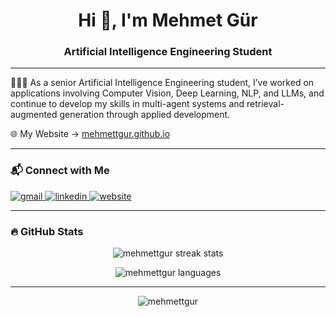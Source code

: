 <h1 align="center">Hi 👋, I'm Mehmet Gür</h1>
<h3 align="center">Artificial Intelligence Engineering Student</h3>

---

👨🏻‍💻 As a senior Artificial Intelligence Engineering student, I’ve worked on applications involving Computer Vision, Deep Learning, NLP, and LLMs, and continue to develop my skills in multi-agent systems and retrieval-augmented generation through applied development.

🌐 My Website → [mehmettgur.github.io](https://mehmettgur.github.io)

---

### 📬 Connect with Me

<p align="left">
  <a href="mailto:mehmett.guur@gmail.com" target="_blank">
    <img src="https://img.icons8.com/color/36/gmail-new.png" alt="gmail"/>
  <a href="https://www.linkedin.com/in/mehmetgur/" target="_blank">
    <img src="https://img.icons8.com/color/36/linkedin.png" alt="linkedin"/>
  <a href="https://mehmettgur.github.io/" target="_blank">
    <img src="https://img.icons8.com/ios-glyphs/36/domain.png" alt="website"/>
  </a>
</p>

---

### 🔥 GitHub Stats

<p align="center">
  <img src="https://github-readme-streak-stats.herokuapp.com?user=mehmettgur&theme=blood-dark&border_radius=5&date_format=M%20j%5B%2C%20Y%5D" alt="mehmettgur streak stats"/>
</p>

<p align="center">
  <img src="https://github-readme-stats.vercel.app/api/top-langs/?username=mehmettgur&layout=compact&theme=blood&hide_border=true" alt="mehmettgur languages" />
</p>

---
<p align="center">
  <img src="https://komarev.com/ghpvc/?username=mehmettgur&label=Profile%20views&color=0e75b6&style=flat" alt="mehmettgur" />
</p>

